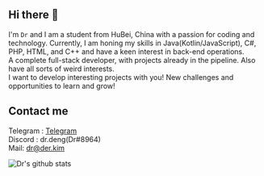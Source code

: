 ## Hi there 👋
I'm `Dr` and I am a student from HuBei, China with a passion for coding and technology. Currently, I am honing my skills in Java(Kotlin/JavaScript), C#, PHP, HTML,  and C++ and have a keen interest in back-end operations.   
A complete full-stack developer, with projects already in the pipeline.  Also have all sorts of weird interests.  
I want to develop interesting projects with you! New challenges and opportunities to learn and grow!  

## Contact me
Telegram : [Telegram](https://t.me/derdct)    
Discord : dr.deng(Dr#8964)  
Mail: dr@der.kim  


![Dr's github stats](https://github-readme-stats-beta-livid-71.vercel.app/api/?username=deng-rui&?orgs=RELAY-CN&count_private=true&show_icons=true&title_color=fff&icon_color=79ff97&text_color=9f9f9f&bg_color=151515) 
